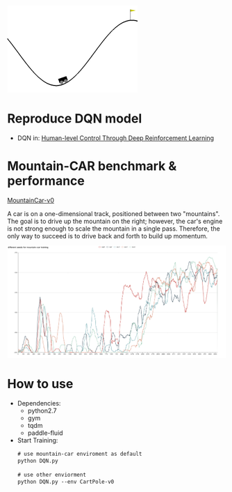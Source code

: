 <img src="mountain_car.gif" width="300" height="200">

# Reproduce DQN model
 + DQN in:
[Human-level Control Through Deep Reinforcement Learning](http://www.nature.com/nature/journal/v518/n7540/full/nature14236.html)

# Mountain-CAR benchmark & performance
[MountainCar-v0](https://gym.openai.com/envs/MountainCar-v0/)

A car is on a one-dimensional track, positioned between two "mountains". The goal is to drive up the mountain on the right; however, the car's engine is not strong enough to scale the mountain in a single pass. Therefore, the only way to succeed is to drive back and forth to build up momentum.



<img src="curve.png" >



# How to use
+ Dependencies:
   + python2.7
   + gym
   + tqdm
   + paddle-fluid
+ Start Training:
   ```
   # use mountain-car enviroment as default
   python DQN.py
   
   # use other enviorment
   python DQN.py --env CartPole-v0
   ```
